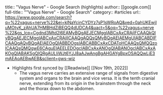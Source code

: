 title:: "Vagus Nerve" - Google Search (highlights)
author:: [[google.com]]
full-title:: ""Vagus Nerve" - Google Search"
category:: #articles
url:: https://www.google.com/search?q=%22vagus+nerve%22&ei=klNaYcinCYDYz7sP1sWRoAQ&ved=0ahUKEwjIuMOtyK_zAhUA7HMBHdZiBEQQ4dUDCA4&uact=5&oq=%22vagus+nerve%22&gs_lcp=Cgdnd3Mtd2l6EAMyBQgAEJECMggIABCxAxCRAjIFCAAQkQIyBQgAEJECMggIABCxAxCRAjIICAAQgAQQsQMyBQgAEIAEMgUIABCABDIFCAAQgAQyBQgAEIAEOgQIABBDOgsIABCABBCxAxCDAToHCAAQsQMQQzoICAAQsQMQgwE6CAguEIAEELEDOgcIABCxAxANOgQIABANOgcIABCxAxAKOgQIABAKSgQIQRgAULliWJt6YJJ8aAJwAngBgAHGAYgBpxOSAQQwLjE3mAEAoAEBwAEB&sclient=gws-wiz

- Highlights first synced by [[Readwise]] [[Nov 19th, 2022]]
	- The vagus nerve carries an extensive range of signals from digestive system and organs to the brain and vice versa. It is the tenth cranial nerve, extending from its origin in the brainstem through the neck and the thorax down to the abdomen.